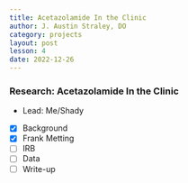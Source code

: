 ```yaml
---
title: Acetazolamide In the Clinic
author: J. Austin Straley, DO
category: projects
layout: post
lesson: 4
date: 2022-12-26
---
```


### Research: Acetazolamide In the Clinic
- Lead: Me/Shady
- [x] Background
- [x] Frank Metting
- [ ] IRB
- [ ] Data
- [ ] Write-up